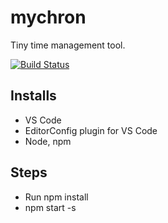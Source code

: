 # mychron
Tiny time management tool.

[![Build Status](https://travis-ci.org/dchanko/js-starter.svg?branch=master)](https://travis-ci.org/dchanko/js-starter)

## Installs
* VS Code
* EditorConfig plugin for VS Code
* Node, npm

## Steps
* Run npm install
* npm start -s
